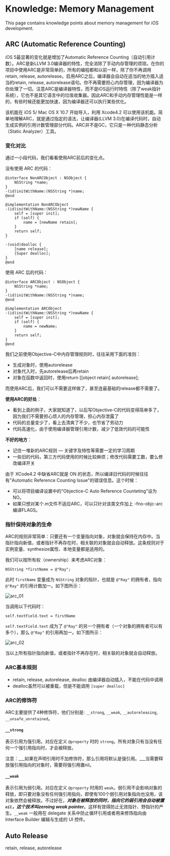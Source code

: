 # Knowledge: Memory Management

This page contains knowledge points about memory management for iOS development.


## ARC (Automatic Reference Counting)

iOS 5最显著的变化就是增加了Automatic Reference Counting（自动引用计数）。ARC是新LLVM 3.0编译器的特性，完全消除了手动内存管理的烦琐。在你的项目中使用ARC是非常简单的，所有的编程都和以前一样，除了你不再调用retain, release, autorelease。启用ARC之后，编译器会自动在适当的地方插入适当的retain, release, autorelease语句。你不再需要担心内存管理，因为编译器为你处理了一切。注意ARC是编译器特性，而不是iOS运行时特性（除了weak指针系统），它也不是其它语言中的垃圾收集器。因此ARC和手动内存管理性能是一样的，有些时候还能更加快速，因为编译器还可以执行某些优化。

该机能在 iOS 5/ Mac OS X 10.7 开始导入，利用 Xcode4.2 可以使用该机能。简单地理解ARC，就是通过指定的语法，让编译器(LLVM 3.0)在编译代码时，自动生成实例的引用计数管理部分代码。ARC并不是GC，它只是一种代码静态分析（Static Analyzer）工具。


### 变化对比

通过一小段代码，我们看看使用ARC前后的变化点。

没有使用 ARC 的代码：

```
@interface NonARCObject : NSObject {  
    NSString *name;  
}  
-(id)initWithName:(NSString *)name;  
@end  
 
@implementation NonARCObject  
-(id)initWithName:(NSString *)newName {  
    self = [super init];  
    if (self) {  
        name = [newName retain];  
    }  
    return self;  
}  
 
-(void)dealloc {  
    [name release];  
    [Super dealloc];  
}  
@end
```

使用 ARC 后的代码：

```
@interface ARCObject : NSObject {  
    NSString *name;  
}  
-(id)initWithName:(NSString *)name;  
@end  
 
@implementation ARCObject  
-(id)initWithName:(NSString *)newName {  
    self = [super init];  
    if (self) {  
        name = newName;  
    }  
    return self;  
}  
@end
```

我们之前使用Objective-C中内存管理规则时，往往采用下面的准则：

* 生成对象时，使用autorelease
* 对象代入时，先autorelease后再retain
* 对象在函数中返回时，使用return [[object retain] autorelease];

而使用ARC后，我们可以不需要这样做了，甚至连最基础的release都不需要了。

__使用ARC的好处__：

* 看到上面的例子，大家就知道了，以后写Objective-C的代码变得简单多了，因为我们不需要担心烦人的内存管理，担心内存泄露了
* 代码的总量变少了，看上去清爽了不少，也节省了劳动力
* 代码高速化，由于使用编译器管理引用计数，减少了低效代码的可能性

__不好的地方__：

* 记住一堆新的ARC规则 — 关键字及特性等需要一定的学习周期
* 一些旧的代码，第三方代码使用的时候比较麻烦；修改代码需要工数，要么修改编译开关

由于 XCode4.2 中缺省ARC就是 ON 的状态，所以编译旧代码的时候往往有"Automatic Reference Counting Issue"的错误信息。这个时候：

* 可以将项目编译设置中的“Objectice-C Auto Reference Counteting”设为NO。
* 如果只想对某个.m文件不适应ARC，可以只针对该类文件加上 -fno-objc-arc 编译FLAGS。


### 指针保持对象的生命

ARC的规则非常简单：只要还有一个变量指向对象，对象就会保持在内存中。当指针指向新值，或者指针不再存在时，相关联的对象就会自动释放。这条规则对于实例变量、synthesize属性、本地变量都是适用的。

我们可以按所有权（ownership）来考虑ARC对象：

```
NSString *firstName = @"Ray";
```

此时 `firstName` 变量成为 `NSString` 对象的指针，也就是 `@"Ray"` 的拥有者，指向 `@"Ray"` 的引用计数加一。如下图所示：

![arc_01](http://gitlab.djicorp.com/uploads/david.qiu/learning-ios/c94c6d5793/arc_01.jpg)

当调用以下代码时：

```
self.textField.text = firstName
```

`self.textField.text` 成为了 `@"Ray"` 的另一个拥有者（一个对象的拥有者可以有多个），那么 `@"Ray"` 的引用再加一。如下图所示：

![arc_02](http://gitlab.djicorp.com/uploads/david.qiu/learning-ios/8b759e3f72/arc_02.jpg)

当以上所有指针指向新值，或者指针不再存在时，相关联的对象就会自动释放。


### ARC基本规则

* retain, release, autorelease, dealloc 由编译器自动插入，不能在代码中调用
* dealloc虽然可以被重载，但是不能调用 `[super dealloc]`


### ARC的修饰符

ARC主要提供了4种修饰符，他们分别是: `__strong`, `__weak`, `__autoreleasing`, `__unsafe_unretained`。

#### `__strong`

表示引用为强引用。对应在定义 `@property` 时的 `strong`。所有对象只有当没有任何一个强引用指向时，才会被释放。

注意：___如果在声明引用时不加修饰符，那么引用将默认是强引用。___当需要释放强引用指向的对象时，需要将强引用置nil。

#### `__weak`

表示引用为弱引用。对应在定义 `@property` 时用的 `weak`。弱引用不会影响对象的释放，即只要对象没有任何强引用指向，即使有100个弱引用对象指向也没用，该对象依然会被释放。不过好在，___对象在被释放的同时，指向它的弱引用会自动被置`nil`，这个技术叫zeroing weak pointer___。这样有效得防止无效指针、野指针的产生。`__weak` 一般用在 delegate 关系中防止循环引用或者用来修饰指向由 Interface Builder 编辑与生成的 UI 控件。



## Auto Release

retain, release, autorelease